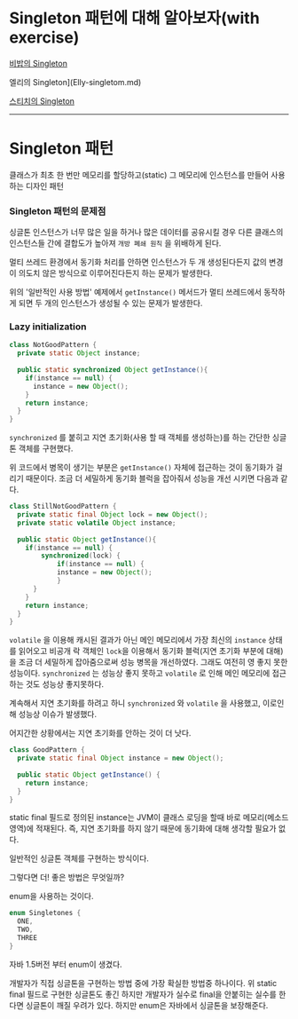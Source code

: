 # Singleton 패턴에 대해 알아보자(with exercise)

[비밥의 Singleton](bebop.md)

엘리의 Singleton](Elly-singletom.md)

[스티치의 Singleton](stitch.md)

---



# Singleton 패턴



클래스가 최초 한 번만 메모리를 할당하고(static) 그 메모리에 인스턴스를 만들어 사용하는 디자인 패턴



### Singleton 패턴의 문제점

싱글톤 인스턴스가 너무 많은 일을 하거나 많은 데이터를 공유시킬 경우 다른 클래스의 인스턴스들 간에 결합도가 높아져 `개방 폐쇄 원칙` 을 위배하게 된다.

멀티 쓰레드 환경에서 동기화 처리를 안하면 인스턴스가 두 개 생성된다든지 값의 변경이 의도치 않은 방식으로 이루어진다든지 하는 문제가 발생한다.

위의 '일반적인 사용 방법' 예제에서 `getInstance()` 메서드가 멀티 쓰레드에서 동작하게 되면 두 개의 인스턴스가 생성될 수 있는 문제가 발생한다.



### Lazy initialization



```java
class NotGoodPattern {
  private static Object instance;
  
  public static synchronized Object getInstance(){
    if(instance == null) {
      instance = new Object();
    }
    return instance;
  }
}
```



`synchronized` 를 붙히고 지연 초기화(사용 할 때 객체를 생성하는)를 하는 간단한 싱글톤 객체를 구현했다.

위 코드에서 병목이 생기는 부분은 `getInstance()` 자체에 접근하는 것이 동기화가 걸리기 때문이다.
조금 더 세밀하게 동기화 블럭을 잡아줘서 성능을 개선 시키면 다음과 같다.



```java
class StillNotGoodPattern {
  private static final Object lock = new Object();
  private static volatile Object instance;
  
  public static Object getInstance(){
    if(instance == null) {
    	synchronized(lock) {
	    	if(instance == null) {
      		instance = new Object();
	    	}      
  	  }
    }
    return instance;
  }
}
```



`volatile` 을 이용해 캐시된 결과가 아닌 메인 메모리에서 가장 최신의 `instance` 상태를 읽어오고 비공개 락 객체인 `lock`을 이용해서 동기화 블럭(지연 초기화 부분에 대해)을 조금 더 세밀하게 잡아줌으로써 성능 병목을 개선하였다.
그래도 여전히 영 좋지 못한 성능이다.
`synchronized` 는 성능상 좋지 못하고 `volatile` 로 인해 메인 메모리에 접근하는 것도 성능상 좋지못하다.

계속해서 지연 초기화를 하려고 하니 `synchronized` 와 `volatile` 을 사용했고, 이로인해 성능상 이슈가 발생했다.

어지간한 상황에서는 지연 초기화를 안하는 것이 더 낫다.



```java
class GoodPattern {
  private static final Object instance = new Object();
  
  public static Object getInstance() {
    return instance;
  }
}
```



static final 필드로 정의된 instance는 JVM이 클래스 로딩을 할때 바로 메모리(메소드 영역)에 적재된다.
즉, 지연 초기화를 하지 않기 때문에 동기화에 대해 생각할 필요가 없다.

일반적인 싱글톤 객체를 구현하는 방식이다.

그렇다면 더! 좋은 방법은 무엇일까?

enum을 사용하는 것이다.



```java
enum Singletones {
  ONE,
  TWO,
  THREE
}
```



자바 1.5버전 부터 enum이 생겼다.

개발자가 직접 싱글톤을 구현하는 방법 중에 가장 확실한 방법중 하나이다.
위 static final 필드로 구현한 싱글톤도 좋긴 하지만 개발자가 실수로 final을 안붙히는 실수를 한다면 싱글톤이 깨질 우려가 있다.
하지만 enum은 자바에서 싱글톤을 보장해준다.